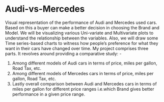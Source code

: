 # Audi-vs-Mercedes
Visual representation of the performance of Audi and Mercedes used cars.
Based on this a buyer can make a better decision in choosing the Brand and Model.
We will be visualizing various Uni-variate and Multivariate plots to understand the relationship between the variables. 
Also, we will draw some Time series-based charts to witness how people’s preference for what they want in their cars have changed over time.
My project comprises three parts. It revolves around providing a comparative study: -
1.	Among different models of Audi cars in terms of price, miles per gallon, Road Tax, etc.
2.	Among different models of Mercedes cars in terms of price, miles per gallon, Road Tax, etc.
3.	Lastly overall comparison between Audi and Mercedes cars in terms of miles per gallon for different price ranges i.e.which Brand gives better performance in a given price range.
